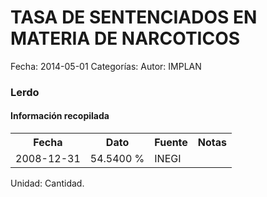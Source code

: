 TASA DE SENTENCIADOS EN MATERIA DE NARCOTICOS
=====

Fecha: 2014-05-01
Categorías: 
Autor: IMPLAN

### Lerdo

#### Información recopilada

<table class="table table-hover table-bordered">
  <tr><th>Fecha</th><th>Dato</th><th>Fuente</th><th>Notas</th></tr>
  <tr><td>2008-12-31</td><td>54.5400 %</td><td>INEGI</td><td></td></tr>
</table>

Unidad: Cantidad.

